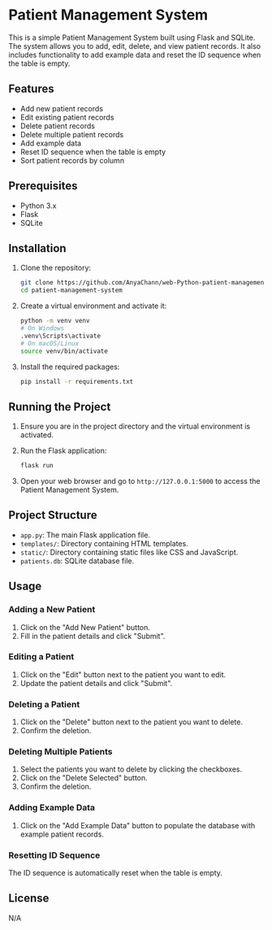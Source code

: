 # Patient Management System

This is a simple Patient Management System built using Flask and SQLite. The system allows you to add, edit, delete, and view patient records. It also includes functionality to add example data and reset the ID sequence when the table is empty.

## Features

- Add new patient records
- Edit existing patient records
- Delete patient records
- Delete multiple patient records
- Add example data
- Reset ID sequence when the table is empty
- Sort patient records by column

## Prerequisites

- Python 3.x
- Flask
- SQLite

## Installation

1. Clone the repository:
    ```sh
    git clone https://github.com/AnyaChann/web-Python-patient-management.git
    cd patient-management-system
    ```

2. Create a virtual environment and activate it:
    ```sh
    python -m venv venv
    # On Windows
    .venv\Scripts\activate
    # On macOS/Linux
    source venv/bin/activate
    ```

3. Install the required packages:
    ```sh
    pip install -r requirements.txt
    ```

## Running the Project

1. Ensure you are in the project directory and the virtual environment is activated.

2. Run the Flask application:
    ```sh
    flask run
    ```

3. Open your web browser and go to `http://127.0.0.1:5000` to access the Patient Management System.

## Project Structure

- `app.py`: The main Flask application file.
- `templates/`: Directory containing HTML templates.
- `static/`: Directory containing static files like CSS and JavaScript.
- `patients.db`: SQLite database file.

## Usage

### Adding a New Patient

1. Click on the "Add New Patient" button.
2. Fill in the patient details and click "Submit".

### Editing a Patient

1. Click on the "Edit" button next to the patient you want to edit.
2. Update the patient details and click "Submit".

### Deleting a Patient

1. Click on the "Delete" button next to the patient you want to delete.
2. Confirm the deletion.

### Deleting Multiple Patients

1. Select the patients you want to delete by clicking the checkboxes.
2. Click on the "Delete Selected" button.
3. Confirm the deletion.

### Adding Example Data

1. Click on the "Add Example Data" button to populate the database with example patient records.

### Resetting ID Sequence

The ID sequence is automatically reset when the table is empty.

## License

N/A